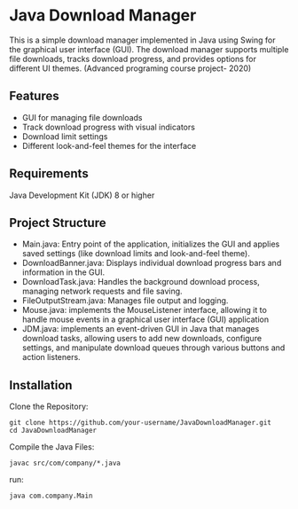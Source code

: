 # Java Download Manager
This is a simple download manager implemented in Java using Swing for the graphical user interface (GUI). The download manager supports multiple file downloads, tracks download progress, and provides options for different UI themes.
(Advanced programing course project- 2020)
## Features
- GUI for managing file downloads
- Track download progress with visual indicators
- Download limit settings
- Different look-and-feel themes for the interface
## Requirements
Java Development Kit (JDK) 8 or higher

## Project Structure
- Main.java: Entry point of the application, initializes the GUI and applies saved settings (like download limits and look-and-feel theme).
- DownloadBanner.java: Displays individual download progress bars and information in the GUI.
- DownloadTask.java: Handles the background download process, managing network requests and file saving.
- FileOutputStream.java: Manages file output and logging.
- Mouse.java: implements the MouseListener interface, allowing it to handle mouse events in a graphical user interface (GUI) application
- JDM.java:  implements an event-driven GUI in Java that manages download tasks, allowing users to add new downloads, configure settings, and manipulate download queues through various buttons and action listeners.
## Installation
Clone the Repository:
```
git clone https://github.com/your-username/JavaDownloadManager.git
cd JavaDownloadManager
```
Compile the Java Files: 
```
javac src/com/company/*.java
```
run:
```
java com.company.Main
```
